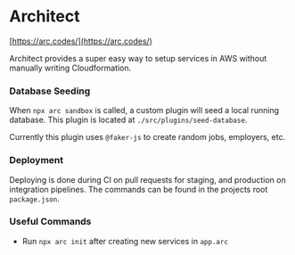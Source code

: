 # Architect

[https://arc.codes/](https://arc.codes/)

Architect provides a super easy way to setup services in AWS without manually writing Cloudformation.

### Database Seeding

When `npx arc sandbox` is called, a custom plugin will seed a local running database. This plugin is located at `./src/plugins/seed-database`.

Currently this plugin uses `@faker-js` to create random jobs, employers, etc.

### Deployment

Deploying is done during CI on pull requests for staging, and production on integration pipelines. The commands can be found in the projects root `package.json`.

### Useful Commands

-   Run `npx arc init` after creating new services in `app.arc`
